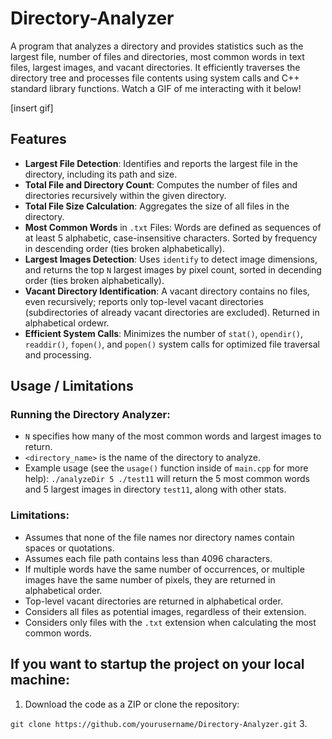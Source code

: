 # Directory-Analyzer

A program that analyzes a directory and provides statistics such as the largest file, number of files and directories, most common words in text files, largest images, and vacant directories. It efficiently traverses the directory tree and processes file contents using system calls and C++ standard library functions. Watch a GIF of me interacting with it below!

[insert gif]

## Features
- **Largest File Detection**: Identifies and reports the largest file in the directory, including its path and size.
- **Total File and Directory Count**: Computes the number of files and directories recursively within the given directory.
- **Total File Size Calculation**: Aggregates the size of all files in the directory.
- **Most Common Words** in `.txt` Files: Words are defined as sequences of at least 5 alphabetic, case-insensitive characters. Sorted by frequency in descending order (ties broken alphabetically).
- **Largest Images Detection**: Uses `identify` to detect image dimensions, and returns the top `N` largest images by pixel count, sorted in decending order (ties broken alphabetically).
- **Vacant Directory Identification**: A vacant directory contains no files, even recursively; reports only top-level vacant directories (subdirectories of already vacant directories are excluded). Returned in alphabetical ordewr.
- **Efficient System Calls**: Minimizes the number of `stat()`, `opendir()`, `readdir()`, `fopen()`, and `popen()` system calls for optimized file traversal and processing.

## Usage / Limitations
### Running the Directory Analyzer:
- `N` specifies how many of the most common words and largest images to return.
- `<directory_name>` is the name of the directory to analyze.
- Example usage (see the `usage()` function inside of `main.cpp` for more help): `./analyzeDir 5 ./test11` will return the 5 most common words and 5 largest images in directory `test11`, along with other stats.

### Limitations:
- Assumes that none of the file names nor directory names contain spaces or quotations.
- Assumes each file path contains less than 4096 characters.
- If multiple words have the same number of occurrences, or multiple images have the same number of pixels, they are returned in alphabetical order.
- Top-level vacant directories are returned in alphabetical order.
- Considers all files as potential images, regardless of their extension.
- Considers only files with the `.txt` extension when calculating the most common words.

## If you want to startup the project on your local machine:
1. Download the code as a ZIP or clone the repository:

  `git clone https://github.com/yourusername/Directory-Analyzer.git`
3. 


